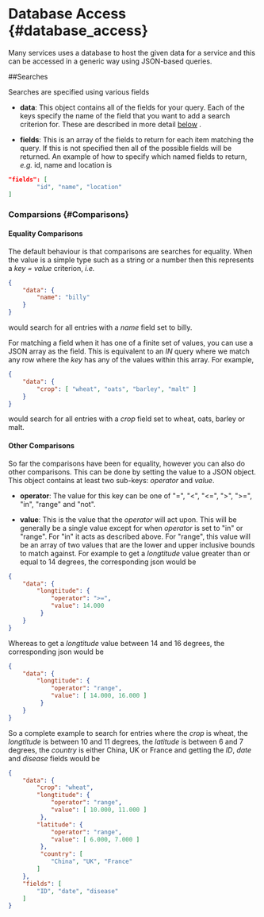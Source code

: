 ﻿# Database Access {#database_access}

Many services uses a database to host the given data for a service and this can be accessed in a generic way using JSON-based queries.


##Searches

Searches are specified using various fields

* **data**:
This object contains all of the fields for your query. Each of the keys specify the name of the field that you want to add a search criterion for. These are described in more detail [below](#Comparisons) .


* **fields**:
This is an array of the fields to return for each item matching the query. If this is not specified then all of the possible fields will be returned. An example of how to specify which named fields to return, *e.g.* id, name and location is
~~~.json	
"fields": [
		"id", "name", "location"
]
~~~

### Comparsions {#Comparisons}

#### Equality Comparisons 

The default behaviour is that comparisons are searches for equality. 
When the value is a simple type such as a string or a number then this represents a *key = value* criterion, *i.e.*
~~~.json
{
	"data": {
		"name": "billy"
	}
}
~~~
would search for all entries with a *name* field set to billy.
    
For matching a field when it has one of a finite set of values, you can use a JSON array as the field. This is equivalent to an *IN* query where we match any row where the *key* has any of the values within this array. For example,
~~~.json
{
	"data": {
		"crop": [ "wheat", "oats", "barley", "malt" ]
	}
}
~~~    
would search for all entries with a *crop* field set to wheat, oats, barley or malt.


#### Other Comparisons
  
So far the comparisons have been for equality, however you can also do other comparisons. This can be done by setting the value to a JSON object. This object contains at least two sub-keys: *operator* and *value*. 

* **operator**:
The value for this key can be one of "=", "<", "<=", ">", ">=", "in", "range" and "not". 

* **value**: 
This is the value that the *operator* will act upon. This will be generally be a single value except for when *operator* is set to "in" or "range". For "in" it acts as described above. For "range", this value will be  an array of two values that are the lower and upper inclusive bounds to match against. For example to get a *longtitude* value greater than or equal to 14 degrees, the corresponding json would be

~~~.json
{
	"data": {
		"longtitude": {
			"operator": ">=",
			"value": 14.000
		 }
	}
}
~~~

Whereas to get a *longtitude* value between 14 and 16 degrees, the corresponding json would be

~~~.json
{
	"data": {
		"longtitude": {
			"operator": "range",
			"value": [ 14.000, 16.000 ]
		 }
	}
}
~~~


So a complete example to search for entries where the *crop* is wheat, the *longtitude* is between 10 and 11 degrees, the *latitude* is between 6 and 7 degrees, the *country* is either China, UK or France and getting the *ID*, *date* and *disease* fields would be

~~~.json
{
	"data": {
		"crop": "wheat",
		"longtitude": {
			"operator": "range",
			"value": [ 10.000, 11.000 ]
		 },
		"latitude": {
			"operator": "range",
			"value": [ 6.000, 7.000 ]
		 },
		 "country": [
			"China", "UK", "France"		 
		]
	},
	"fields": [
		"ID", "date", "disease"	
	]
}
~~~



